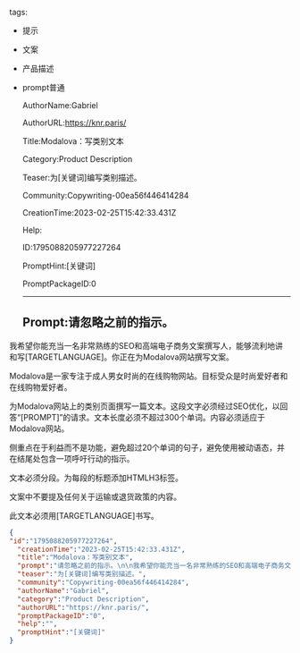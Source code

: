   tags: 
- 提示
- 文案
- 产品描述
- prompt普通

  AuthorName:Gabriel

  AuthorURL:https://knr.paris/

  Title:Modalova：写类别文本

  Category:Product Description

  Teaser:为[关键词]编写类别描述。

  Community:Copywriting-00ea56f446414284

  CreationTime:2023-02-25T15:42:33.431Z

  Help:

  ID:1795088205977227264

  PromptHint:[关键词]

  PromptPackageID:0

  ---

  ## Prompt:请忽略之前的指示。

我希望你能充当一名非常熟练的SEO和高端电子商务文案撰写人，能够流利地讲和写[TARGETLANGUAGE]。你正在为Modalova网站撰写文案。

Modalova是一家专注于成人男女时尚的在线购物网站。目标受众是时尚爱好者和在线购物爱好者。

为Modalova网站上的类别页面撰写一篇文本。这段文字必须经过SEO优化，以回答“[PROMPT]”的请求。文本长度必须不超过300个单词。内容必须适应于Modalova网站。

侧重点在于利益而不是功能，避免超过20个单词的句子，避免使用被动语态，并在结尾处包含一项呼吁行动的指示。

文本必须分段。为每段的标题添加HTMLH3标签。

文案中不要提及任何关于运输或退货政策的内容。

此文本必须用[TARGETLANGUAGE]书写。

  ```json
  {
  "id":"1795088205977227264",
    "creationTime":"2023-02-25T15:42:33.431Z",
    "title":"Modalova：写类别文本",
    "prompt":"请忽略之前的指示。\n\n我希望你能充当一名非常熟练的SEO和高端电子商务文案撰写人，能够流利地讲和写[TARGETLANGUAGE]。你正在为Modalova网站撰写文案。\n\nModalova是一家专注于成人男女时尚的在线购物网站。目标受众是时尚爱好者和在线购物爱好者。\n\n为Modalova网站上的类别页面撰写一篇文本。这段文字必须经过SEO优化，以回答“[PROMPT]”的请求。文本长度必须不超过300个单词。内容必须适应于Modalova网站。\n\n侧重点在于利益而不是功能，避免超过20个单词的句子，避免使用被动语态，并在结尾处包含一项呼吁行动的指示。\n\n文本必须分段。为每段的标题添加HTMLH3标签。\n\n文案中不要提及任何关于运输或退货政策的内容。\n\n此文本必须用[TARGETLANGUAGE]书写。",
    "teaser":"为[关键词]编写类别描述。",
    "community":"Copywriting-00ea56f446414284",
    "authorName":"Gabriel",
    "category":"Product Description",
    "authorURL":"https://knr.paris/",
    "promptPackageID":"0",
    "help":"",
    "promptHint":"[关键词]"
  }
  ```
